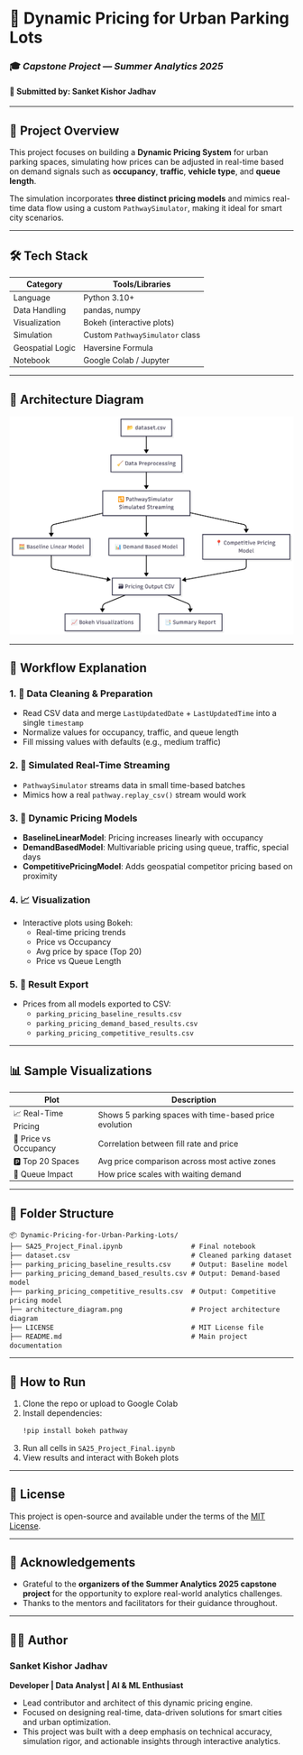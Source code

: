 # 🚗 Dynamic Pricing for Urban Parking Lots
### 🎓 *Capstone Project — Summer Analytics 2025*
#### 🧾 Submitted by: Sanket Kishor Jadhav

---

## 📌 Project Overview

This project focuses on building a **Dynamic Pricing System** for urban parking spaces, simulating how prices can be adjusted in real-time based on demand signals such as **occupancy**, **traffic**, **vehicle type**, and **queue length**.

The simulation incorporates **three distinct pricing models** and mimics real-time data flow using a custom `PathwaySimulator`, making it ideal for smart city scenarios.

---

## 🛠 Tech Stack

| Category         | Tools/Libraries                        |
|------------------|----------------------------------------|
| Language         | Python 3.10+                           |
| Data Handling    | pandas, numpy                          |
| Visualization    | Bokeh (interactive plots)              |
| Simulation       | Custom `PathwaySimulator` class        |
| Geospatial Logic | Haversine Formula                      |
| Notebook         | Google Colab / Jupyter                 |

---

## 🧱 Architecture Diagram

![Architecture Diagram](architecture_diagram.png)

---

## 🔄 Workflow Explanation

### 1. 🧹 **Data Cleaning & Preparation**
- Read CSV data and merge `LastUpdatedDate` + `LastUpdatedTime` into a single `timestamp`
- Normalize values for occupancy, traffic, and queue length
- Fill missing values with defaults (e.g., medium traffic)

### 2. 🔁 **Simulated Real-Time Streaming**
- `PathwaySimulator` streams data in small time-based batches
- Mimics how a real `pathway.replay_csv()` stream would work

### 3. 🧮 **Dynamic Pricing Models**
- **BaselineLinearModel**: Pricing increases linearly with occupancy
- **DemandBasedModel**: Multivariable pricing using queue, traffic, special days
- **CompetitivePricingModel**: Adds geospatial competitor pricing based on proximity

### 4. 📈 **Visualization**
- Interactive plots using Bokeh:
  - Real-time pricing trends
  - Price vs Occupancy
  - Avg price by space (Top 20)
  - Price vs Queue Length

### 5. 💾 **Result Export**
- Prices from all models exported to CSV:
  - `parking_pricing_baseline_results.csv`
  - `parking_pricing_demand_based_results.csv`
  - `parking_pricing_competitive_results.csv`

---

## 📊 Sample Visualizations

| Plot | Description |
|------|-------------|
| 📈 Real-Time Pricing | Shows 5 parking spaces with time-based price evolution |
| 🔄 Price vs Occupancy | Correlation between fill rate and price |
| 🅿️ Top 20 Spaces | Avg price comparison across most active zones |
| 🚦 Queue Impact | How price scales with waiting demand |

---

## 📁 Folder Structure

```
📦 Dynamic-Pricing-for-Urban-Parking-Lots/
├── SA25_Project_Final.ipynb                 # Final notebook
├── dataset.csv                              # Cleaned parking dataset
├── parking_pricing_baseline_results.csv     # Output: Baseline model
├── parking_pricing_demand_based_results.csv # Output: Demand-based model  
├── parking_pricing_competitive_results.csv  # Output: Competitive pricing model
├── architecture_diagram.png                 # Project architecture diagram
├── LICENSE                                  # MIT License file
├── README.md                                # Main project documentation
```

---

## 🚀 How to Run

1. Clone the repo or upload to Google Colab  
2. Install dependencies:
   ```bash
   !pip install bokeh pathway
   ```
3. Run all cells in `SA25_Project_Final.ipynb`  
4. View results and interact with Bokeh plots

---

## 📄 License

This project is open-source and available under the terms of the [MIT License](LICENSE).

---

## 🙏 Acknowledgements

- Grateful to the **organizers of the Summer Analytics 2025 capstone project** for the opportunity to explore real-world analytics challenges.
- Thanks to the mentors and facilitators for their guidance throughout.

---

## 👨‍💻 Author

### **Sanket Kishor Jadhav**  
**Developer | Data Analyst | AI & ML Enthusiast**

- Lead contributor and architect of this dynamic pricing engine.  
- Focused on designing real-time, data-driven solutions for smart cities and urban optimization.  
- This project was built with a deep emphasis on technical accuracy, simulation rigor, and actionable insights through interactive analytics.
